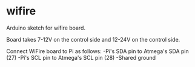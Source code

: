 wifire
======

Arduino sketch for wifire board.

Board takes 7-12V on the control side and 12-24V on the control side.

Connect WiFire board to Pi as follows:
-Pi's SDA pin to Atmega's SDA pin (27)
-Pi's SCL pin to Atmega's SCL pin (28)
-Shared ground
